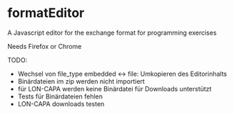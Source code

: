 # formatEditor

A Javascript editor for the exchange format for programming exercises

Needs Firefox or Chrome


TODO:
- Wechsel von file_type embedded <-> file: Umkopieren des Editorinhalts
- Binärdateien im zip werden nicht importiert
- für LON-CAPA werden keine Binärdatei für Downloads unterstützt
- Tests für Binärdateien fehlen
- LON-CAPA downloads testen

